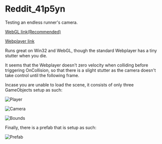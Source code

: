 # Reddit_41p5yn
Testing an endless runner's camera.

[WebGL link(Recommended)](http://hotrian.com/reddit_41p5yn_webgl/)

[Webplayer link](http://hotrian.com/reddit_41p5yn.html)

Runs great on Win32 and WebGL, though the standard Webplayer has a tiny stutter when you die.

It seems that the Webplayer doesn't zero velocity when colliding before triggering OnCollision, so that there is a slight stutter as the camera doesn't take control until the following frame.

Incase you are unable to load the scene, it consists of only three GameObjects setup as such:

![Player](http://hotrian.com/41p5ynplayer.png)

![Camera](http://hotrian.com/41p5yncamera.png)

![Bounds](http://hotrian.com/41p5ynbounds.png)

Finally, there is a prefab that is setup as such:

![Prefab](http://hotrian.com/41p5ynprefab.png)
